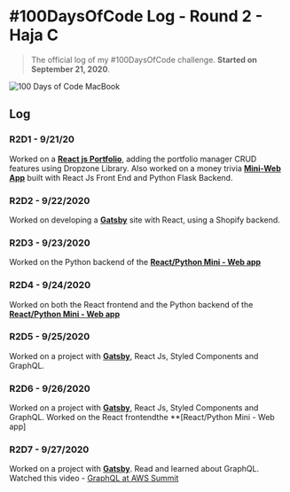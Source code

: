 # #100DaysOfCode Log - Round 2 - Haja C
> The official log of my #100DaysOfCode challenge. **Started on September 21, 2020**.

![100 Days of Code MacBook](https://dl.airtable.com/.attachmentThumbnails/d6d7b268b6ff38bb0d54a7fafec85f2a/528f5fd6)



## Log

### R2D1 - 9/21/20
Worked on a **[React js Portfolio](https://github.com/HajaSChilds/React-Portfolio)**, adding the portfolio manager CRUD features using Dropzone Library. Also worked on a money trivia **[Mini-Web App](https://github.com/HajaSChilds/talk-money-app-frontend)** built with React Js Front End and Python Flask Backend.

### R2D2 - 9/22/2020
Worked on developing a **[Gatsby](https://github.com/HajaSChilds/gatsby-dev-shop)** site with React, using a Shopify backend.

### R2D3 - 9/23/2020

Worked on the Python backend of the **[React/Python Mini - Web app](https://github.com/HajaSChilds/talk-money-app-frontend)**

### R2D4 - 9/24/2020

Worked on both the React frontend and the Python backend of the **[React/Python Mini - Web app](https://github.com/HajaSChilds/talk-money-app-frontend)**

### R2D5 - 9/25/2020

Worked on a project with **[Gatsby](https://github.com/HajaSChilds/gatsby-dev-shop)**, React Js, Styled Components and GraphQL.

### R2D6 - 9/26/2020

Worked on a project with **[Gatsby](https://github.com/HajaSChilds/gatsby-dev-shop)**, React Js, Styled Components and GraphQL. Worked on the React frontendthe **[React/Python Mini - Web app] 

### R2D7 - 9/27/2020

Worked on a project with **[Gatsby](https://github.com/HajaSChilds/gatsby-dev-shop)**. Read and learned about GraphQL.  Watched this video - [GraphQL at AWS Summit](https://youtu.be/bRnu7xvU1_Y)
